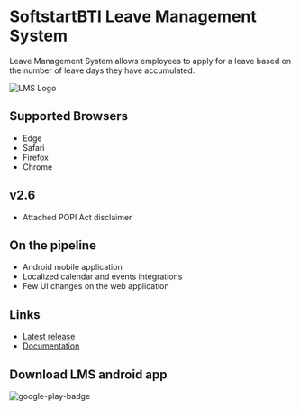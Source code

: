 # SoftstartBTI Leave Management System

Leave Management System allows employees to apply for a leave based on the number of leave days they have accumulated. 

![LMS Logo](https://user-images.githubusercontent.com/48829302/190438971-5614d64a-3f16-4a06-9e61-a5e2878d95cd.PNG)

## Supported Browsers
* Edge
* Safari
* Firefox
* Chrome

## v2.6
* Attached POPI Act disclaimer

## On the pipeline
* Android mobile application
* Localized calendar and events integrations
* Few UI changes on the web application

## Links

* [Latest release](https://github.com/SBTI-IT/elms/releases)
* [Documentation](https://github.com/SBTI-IT/elms/wiki)

## Download LMS android app

![google-play-badge](https://user-images.githubusercontent.com/48829302/223803242-1f0097a4-0667-4800-ab02-7c18681886ff.png)
